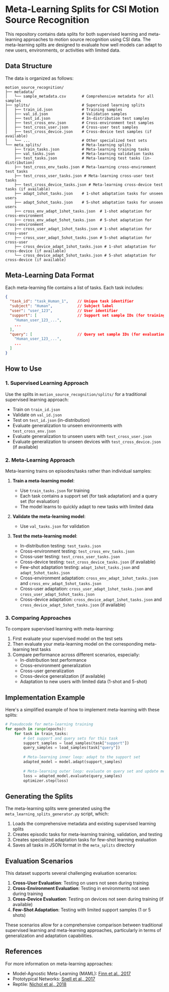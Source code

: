# Meta-Learning Splits for CSI Motion Source Recognition

This repository contains data splits for both supervised learning and meta-learning approaches to motion source recognition using CSI data. The meta-learning splits are designed to evaluate how well models can adapt to new users, environments, or activities with limited data.

## Data Structure

The data is organized as follows:

```
motion_source_recognition/
├── metadata/
│   └── sample_metadata.csv       # Comprehensive metadata for all samples
├── splits/                       # Supervised learning splits
│   ├── train_id.json             # Training samples
│   ├── val_id.json               # Validation samples
│   ├── test_id.json              # In-distribution test samples
│   ├── test_cross_env.json       # Cross-environment test samples
│   ├── test_cross_user.json      # Cross-user test samples
│   ├── test_cross_device.json    # Cross-device test samples (if available)
│   └── ...                       # Other specialized test sets
└── meta_splits/                  # Meta-learning splits
    ├── train_tasks.json          # Meta-learning training tasks
    ├── val_tasks.json            # Meta-learning validation tasks
    ├── test_tasks.json           # Meta-learning test tasks (in-distribution)
    ├── test_cross_env_tasks.json # Meta-learning cross-environment test tasks
    ├── test_cross_user_tasks.json # Meta-learning cross-user test tasks
    ├── test_cross_device_tasks.json # Meta-learning cross-device test tasks (if available)
    ├── adapt_1shot_tasks.json    # 1-shot adaptation tasks for unseen users
    ├── adapt_5shot_tasks.json    # 5-shot adaptation tasks for unseen users
    ├── cross_env_adapt_1shot_tasks.json  # 1-shot adaptation for cross-environment
    ├── cross_env_adapt_5shot_tasks.json  # 5-shot adaptation for cross-environment
    ├── cross_user_adapt_1shot_tasks.json # 1-shot adaptation for cross-user
    ├── cross_user_adapt_5shot_tasks.json # 5-shot adaptation for cross-user
    ├── cross_device_adapt_1shot_tasks.json # 1-shot adaptation for cross-device (if available)
    └── cross_device_adapt_5shot_tasks.json # 5-shot adaptation for cross-device (if available)
```

## Meta-Learning Data Format

Each meta-learning file contains a list of tasks. Each task includes:

```json
{
  "task_id": "task_Human_1",    // Unique task identifier
  "subject": "Human",           // Subject label 
  "user": "user_123",           // User identifier
  "support": [                  // Support set sample IDs (for training)
    "Human_user_123_...",
    ...
  ],
  "query": [                    // Query set sample IDs (for evaluation)
    "Human_user_123_...",
    ...
  ]
}
```

## How to Use

### 1. Supervised Learning Approach

Use the splits in `motion_source_recognition/splits/` for a traditional supervised learning approach:
- Train on `train_id.json`
- Validate on `val_id.json`
- Test on `test_id.json` (in-distribution)
- Evaluate generalization to unseen environments with `test_cross_env.json`
- Evaluate generalization to unseen users with `test_cross_user.json`
- Evaluate generalization to unseen devices with `test_cross_device.json` (if available)

### 2. Meta-Learning Approach

Meta-learning trains on episodes/tasks rather than individual samples:

1. **Train a meta-learning model**:
   - Use `train_tasks.json` for training
   - Each task contains a support set (for task adaptation) and a query set (for evaluation)
   - The model learns to quickly adapt to new tasks with limited data

2. **Validate the meta-learning model**:
   - Use `val_tasks.json` for validation

3. **Test the meta-learning model**:
   - In-distribution testing: `test_tasks.json`
   - Cross-environment testing: `test_cross_env_tasks.json`
   - Cross-user testing: `test_cross_user_tasks.json`
   - Cross-device testing: `test_cross_device_tasks.json` (if available)
   - Few-shot adaptation testing: `adapt_1shot_tasks.json` and `adapt_5shot_tasks.json`
   - Cross-environment adaptation: `cross_env_adapt_1shot_tasks.json` and `cross_env_adapt_5shot_tasks.json`
   - Cross-user adaptation: `cross_user_adapt_1shot_tasks.json` and `cross_user_adapt_5shot_tasks.json`
   - Cross-device adaptation: `cross_device_adapt_1shot_tasks.json` and `cross_device_adapt_5shot_tasks.json` (if available)

### 3. Comparing Approaches

To compare supervised learning with meta-learning:

1. First evaluate your supervised model on the test sets
2. Then evaluate your meta-learning model on the corresponding meta-learning test tasks
3. Compare performance across different scenarios, especially:
   - In-distribution test performance
   - Cross-environment generalization
   - Cross-user generalization
   - Cross-device generalization (if available)
   - Adaptation to new users with limited data (1-shot and 5-shot)

## Implementation Example

Here's a simplified example of how to implement meta-learning with these splits:

```python
# Pseudocode for meta-learning training
for epoch in range(epochs):
    for task in train_tasks:
        # Get support and query sets for this task
        support_samples = load_samples(task["support"])
        query_samples = load_samples(task["query"])
        
        # Meta-learning inner loop: adapt to the support set
        adapted_model = model.adapt(support_samples)
        
        # Meta-learning outer loop: evaluate on query set and update meta-parameters
        loss = adapted_model.evaluate(query_samples)
        optimizer.step(loss)
```

## Generating the Splits

The meta-learning splits were generated using the `meta_learning_splits_generator.py` script, which:
1. Loads the comprehensive metadata and existing supervised learning splits
2. Creates episodic tasks for meta-learning training, validation, and testing
3. Creates specialized adaptation tasks for few-shot learning evaluation
4. Saves all tasks in JSON format in the `meta_splits` directory

## Evaluation Scenarios

This dataset supports several challenging evaluation scenarios:

1. **Cross-User Evaluation**: Testing on users not seen during training
2. **Cross-Environment Evaluation**: Testing in environments not seen during training
3. **Cross-Device Evaluation**: Testing on devices not seen during training (if available)
4. **Few-Shot Adaptation**: Testing with limited support samples (1 or 5 shots)

These scenarios allow for a comprehensive comparison between traditional supervised learning and meta-learning approaches, particularly in terms of generalization and adaptation capabilities.

## References

For more information on meta-learning approaches:
- Model-Agnostic Meta-Learning (MAML): [Finn et al., 2017](https://arxiv.org/abs/1703.03400)
- Prototypical Networks: [Snell et al., 2017](https://arxiv.org/abs/1703.05175)
- Reptile: [Nichol et al., 2018](https://arxiv.org/abs/1803.02999) 